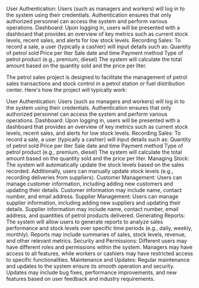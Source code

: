 User Authentication:
Users (such as managers and workers) will log in to the system using their credentials.
Authentication ensures that only authorized personnel can access the system and perform various operations.
Dashboard:
Upon logging in, users will be presented with a dashboard that provides an overview of key metrics such as current stock levels, recent sales, and alerts for low stock levels.
Recording Sales:
To record a sale, a user (typically a cashier) will input details such as:
Quantity of petrol sold
Price per liter
Sale date and time
Payment method
Type of petrol product (e.g., premium, diesel)
The system will calculate the total amount based on the quantity sold and the price per liter.

The petrol sales project is designed to facilitate the management of petrol sales transactions and stock control in a petrol station or fuel distribution center. Here's how the project will typically work:

User Authentication:
Users (such as managers and workers) will log in to the system using their credentials.
Authentication ensures that only authorized personnel can access the system and perform various operations.
Dashboard:
Upon logging in, users will be presented with a dashboard that provides an overview of key metrics such as current stock levels, recent sales, and alerts for low stock levels.
Recording Sales:
To record a sale, a user (typically a cashier) will input details such as:
Quantity of petrol sold
Price per liter
Sale date and time
Payment method
Type of petrol product (e.g., premium, diesel)
The system will calculate the total amount based on the quantity sold and the price per liter.
Managing Stock:
The system will automatically update the stock levels based on the sales recorded.
Additionally, users can manually update stock levels (e.g., recording deliveries from suppliers).
Customer Management:
Users can manage customer information, including adding new customers and updating their details.
Customer information may include name, contact number, and email address.
Supplier Management:
Users can manage supplier information, including adding new suppliers and updating their details.
Supplier information may include name, contact number, email address, and quantities of petrol products delivered.
Generating Reports:
The system will allow users to generate reports to analyze sales performance and stock levels over specific time periods (e.g., daily, weekly, monthly).
Reports may include summaries of sales, stock levels, revenue, and other relevant metrics.
Security and Permissions:
Different users may have different roles and permissions within the system.
Managers may have access to all features, while workers or cashiers may have restricted access to specific functionalities.
Maintenance and Updates:
Regular maintenance and updates to the system ensure its smooth operation and security.
Updates may include bug fixes, performance improvements, and new features based on user feedback and industry requirements.
